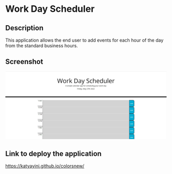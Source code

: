 # Work Day Scheduler

## Description

This application allows the end user to add events for each hour of the day from the standard business hours. 

## Screenshot

![](assets/Capture.JPG)


## Link to deploy the application

https://katyayini.github.io/colorsnew/

